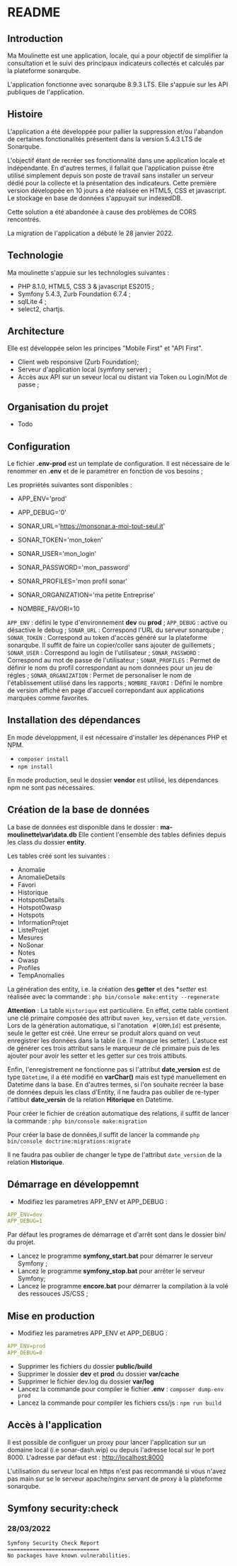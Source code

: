 # README

## Introduction

Ma Moulinette est une application, locale, qui a pour objectif de simplifier la consultation et le suivi des principaux indicateurs collectés et calculés par la plateforme sonarqube.

L'application fonctionne avec sonarqube 8.9.3 LTS. Elle s'appuie sur les API publiques de l'application.

## Histoire

L'application a été développée pour pallier la suppression et/ou l'abandon de certaines fonctionalités présentent dans la version 5.4.3 LTS de Sonarqube.

L'objectif étant de recréer ses fonctionnalité dans une application locale et indépendante. En d'autres termes, il fallait que l'application puisse être utilisé simplement depuis son poste de travail sans installer un serveur dédié pour la collecte et la présentation des indicateurs.
Cette première version développée en 10 jours a été réalisée en HTML5, CSS et javascript. Le stockage en base de données s'appuyait sur indexedDB.

Cette solution a été abandonée à cause des problèmes de CORS rencontrés.

La migration de l'application a débuté le 28 janvier 2022.

## Technologie

Ma moulinette s'appuie sur les technologies suivantes :

* PHP 8.1.0, HTML5, CSS 3 & javascript ES2015 ;
* Symfony 5.4.3, Zurb Foundation 6.7.4 ;
* sqlLite 4 ;
* select2, chartjs.

## Architecture

Elle est développée selon les principes "Mobile First" et "API First".

* Client web responsive (Zurb Foundation);
* Serveur d'application local (symfony server) ;
* Accès aux API sur un seveur local ou distant via Token ou Login/Mot de passe ;

## Organisation du projet

* Todo

## Configuration

Le fichier **.env-prod** est un template de configuration. Il est nécessaire de le renommer en **.env** et de le paramétrer en fonction de vos besoins ;

Les propriétés suivantes sont disponibles :

* APP_ENV='prod'
* APP_DEBUG='0'

* SONAR_URL='<https://monsonar.a-moi-tout-seul.it>'
* SONAR_TOKEN='mon_token'
* SONAR_USER='mon_login'
* SONAR_PASSWORD='mon_password'
* SONAR_PROFILES='mon profil sonar'
* SONAR_ORGANIZATION='ma petite Entreprise'

* NOMBRE_FAVORI=10

`APP_ENV` : défini le type d'environnement **dev** ou **prod** ;
`APP_DEBUG` : active ou désactive le debug ;
`SONAR_URL` : Correspond l'URL du serveur sonarqube ;
`SONAR_TOKEN` : Correspond au token d'accès généré sur la plateforme sonarqube. Il suffit de faire un copier/coller sans ajouter de guillemets ;
`SONAR_USER` : Correspond au login de l'utilisateur ;
`SONAR_PASSWORD` : Correspond au mot de passe de l'utilisateur ;
`SONAR_PROFILES` : Permet de définir le nom du profil correspondant au nom données pour un jeu de régles ;
`SONAR_ORGANIZATION` : Permet de personaliser le nom de l'établissement utilisé dans les rapports ;
`NOMBRE_FAVORI` : Défini le nombre de version affiché en page d'accueil correpondant aux applications marquées comme favorites.

## Installation des dépendances

En mode développment, il est nécessaire d'installer les dépenances PHP et NPM.

* `composer install`
* `npm install`

En mode production, seul le dossier **vendor** est utilisé, les dépendances npm ne sont pas nécessaires.

## Création de la base de données

La base de données est disponible dans le dossier : **ma-moulinette\var\data.db**
Elle contient l'ensemble des tables définies depuis les class du dossier **entity**.

Les tables créé sont les suivantes :

* Anomalie
* AnomalieDetails
* Favori
* Historique
* HotspotsDetails
* HotspotOwasp
* Hotspots
* InformationProjet
* ListeProjet
* Mesures
* NoSonar
* Notes
* Owasp
* Profiles
* TempAnomalies

La génération des entity, i.e. la création des **getter** et des **setter* est réalisée avec la commande : `php bin/console make:entity --regenerate`

**Attention** : La table `Historique` est particulière.
En effet, cette table contient une clé primaire composée des attribut `maven_key`, `version` et `date_version`. Lors de la génération automatique, si l'anotation ` #[ORM\Id]` est présente, seule le getter est créé. Une erreur se produit alors quand on veut enregistrer les données dans la table (i.e. il manque les setter).
L'astuce est de générer ces trois attribut sans le marqueur de clé primaire puis de les ajouter pour avoir les setter et les getter sur ces trois attibuts.

Enfin, l'enregistrement ne fonctionne pas si l'attribut **date_version** est de type `Datetime`, il a été modifié en **varChar()** mais est typé manuellement en Datetime dans la base. En d'autres termes, si l'on souhaite recréer la base de données depuis les class d'Entity, il ne faudra pas oublier de re-typer l'attibut **date_versin** de la relation **Hitorique** en Datetime.

Pour créer le fichier de création automatique des relations, il suffit de lancer la commande : `php bin/console make:migration`

Pour créer la base de données,il suffit de lancer la commande `php bin/console doctrine:migrations:migrate`

Il ne faudra pas oublier de changer le type de l'attribut `date_version` de la relation **Historique**.

## Démarrage en développemnt

* Modifiez les parametres APP_ENV et APP_DEBUG :

```yaml
APP_ENV=dev
APP_DEBUG=1
```

Par défaut les programes de démarrage et d'arrêt sont dans le dossier bin/ du projet.

* Lancez le programme **symfony_start.bat** pour démarrer le serveur Symfony ;
* Lancez le programme **symfony_stop.bat** pour arrêter le serveur Symfony;
* Lancez le programme **encore.bat** pour démarrer la compilation à la volé des ressouces JS/CSS ;

## Mise en production

* Modifiez les parametres APP_ENV et APP_DEBUG :

```yaml
APP_ENV=prod
APP_DEBUG=0
```

* Supprimer les fichiers du dossier **public/build**
* Supprimer le dossier **dev** et **prod** du dossier **var/cache**
* Supprimer le fichier dev.log du dossier  **var/log**
* Lancez la commande pour compiler le fichier **.env** : `composer dump-env prod`
* Lancez la commande pour compiler les fichiers css/js : `npm run build`

## Accès à l'application

Il est possible de configuer un proxy pour lancer l'application sur un domaine local (i.e sonar-dash.wip) ou depuis l'adresse local sur le port 8000. L'adresse par défaut est : <http://localhost:8000>

L'utilisation du serveur local en https n'est pas recommandé si vous n'avez pas main sur se le serveur apache/nginx servant de proxy à la plateforme sonarqube.

## Symfony security:check

### 28/03/2022

```console
Symfony Security Check Report
=============================
No packages have known vulnerabilities.
```
